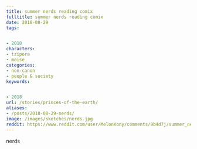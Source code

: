 ```yaml
---
title: summer nerds reading comix
fulltitle: summer nerds reading comix
date: 2018-08-29
tags:


- 2018
characters:
- tzipora
- moise
categories:
- non-canon
- people & society
keywords:


- 2018
url: /stories/princes-of-the-earth/
aliases:
- /posts/2018-08-29-nerds/
image: /images/sketches/nerds.jpg
reddit: https://www.reddit.com/user/MelonKony/comments/9b4d7j/summer_nerds_reading_comix/
---
```

nerds